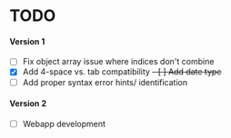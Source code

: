 # TODO
#### Version 1
- [ ] Fix object array issue where indices don't combine
- [x] Add 4-space vs. tab compatibility
~~- [ ] Add date type~~
- [ ] Add proper syntax error hints/ identification

#### Version 2
- [ ] Webapp development
